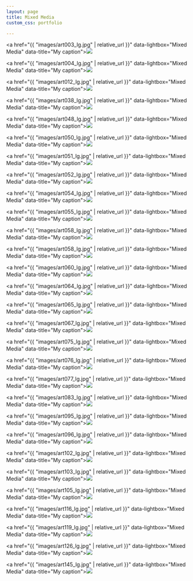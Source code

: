```yaml
---
layout: page
title: Mixed Media
custom_css: portfolio

---
```




<a href="{{ "images/art003_lg.jpg" | relative_url }}" data-lightbox="Mixed Media" data-title="My caption"><img src="{{site_url}}/images/art003_sm.jpg" class="portfolio"/></a>

<a href="{{ "images/art004_lg.jpg" | relative_url }}" data-lightbox="Mixed Media" data-title="My caption"><img src="{{site_url}}/images/art004_sm.jpg" class="portfolio"/></a>

<a href="{{ "images/art012_lg.jpg" | relative_url }}" data-lightbox="Mixed Media" data-title="My caption"><img src="{{site_url}}/images/art012_sm.jpg" class="portfolio"/></a>

<a href="{{ "images/art038_lg.jpg" | relative_url }}" data-lightbox="Mixed Media" data-title="My caption"><img src="{{site_url}}/images/art038_sm.jpg" class="portfolio"/></a>

<a href="{{ "images/art048_lg.jpg" | relative_url }}" data-lightbox="Mixed Media" data-title="My caption"><img src="{{site_url}}/images/art048_sm.jpg" class="portfolio"/></a>

<a href="{{ "images/art050_lg.jpg" | relative_url }}" data-lightbox="Mixed Media" data-title="My caption"><img src="{{site_url}}/images/art050_sm.jpg" class="portfolio"/></a>

<a href="{{ "images/art051_lg.jpg" | relative_url }}" data-lightbox="Mixed Media" data-title="My caption"><img src="{{site_url}}/images/art051_sm.jpg" class="portfolio"/></a>

<a href="{{ "images/art052_lg.jpg" | relative_url }}" data-lightbox="Mixed Media" data-title="My caption"><img src="{{site_url}}/images/art052_sm.jpg" class="portfolio"/></a>

<a href="{{ "images/art054_lg.jpg" | relative_url }}" data-lightbox="Mixed Media" data-title="My caption"><img src="{{site_url}}/images/art054_sm.jpg" class="portfolio"/></a>

<a href="{{ "images/art055_lg.jpg" | relative_url }}" data-lightbox="Mixed Media" data-title="My caption"><img src="{{site_url}}/images/art055_sm.jpg" class="portfolio"/></a>

<a href="{{ "images/art058_lg.jpg" | relative_url }}" data-lightbox="Mixed Media" data-title="My caption"><img src="{{site_url}}/images/art058_sm.jpg" class="portfolio"/></a>

<a href="{{ "images/art058_lg.jpg" | relative_url }}" data-lightbox="Mixed Media" data-title="My caption"><img src="{{site_url}}/images/art058_sm.jpg" class="portfolio"/></a>

<a href="{{ "images/art060_lg.jpg" | relative_url }}" data-lightbox="Mixed Media" data-title="My caption"><img src="{{site_url}}/images/art060_sm.jpg" class="portfolio"/></a>

<a href="{{ "images/art064_lg.jpg" | relative_url }}" data-lightbox="Mixed Media" data-title="My caption"><img src="{{site_url}}/images/art064_sm.jpg" class="portfolio"/></a>

<a href="{{ "images/art065_lg.jpg" | relative_url }}" data-lightbox="Mixed Media" data-title="My caption"><img src="{{site_url}}/images/art065_sm.jpg" class="portfolio"/></a>

<a href="{{ "images/art067_lg.jpg" | relative_url }}" data-lightbox="Mixed Media" data-title="My caption"><img src="{{site_url}}/images/art067_sm.jpg" class="portfolio"/></a>

<a href="{{ "images/art075_lg.jpg" | relative_url }}" data-lightbox="Mixed Media" data-title="My caption"><img src="{{site_url}}/images/art075_sm.jpg" class="portfolio"/></a>

<a href="{{ "images/art076_lg.jpg" | relative_url }}" data-lightbox="Mixed Media" data-title="My caption"><img src="{{site_url}}/images/art076_sm.jpg" class="portfolio"/></a>

<a href="{{ "images/art077_lg.jpg" | relative_url }}" data-lightbox="Mixed Media" data-title="My caption"><img src="{{site_url}}/images/art077_sm.jpg" class="portfolio"/></a>

<a href="{{ "images/art083_lg.jpg" | relative_url }}" data-lightbox="Mixed Media" data-title="My caption"><img src="{{site_url}}/images/art083_sm.jpg" class="portfolio"/></a>

<a href="{{ "images/art095_lg.jpg" | relative_url }}" data-lightbox="Mixed Media" data-title="My caption"><img src="{{site_url}}/images/art095_sm.jpg" class="portfolio"/></a>

<a href="{{ "images/art096_lg.jpg" | relative_url }}" data-lightbox="Mixed Media" data-title="My caption"><img src="{{site_url}}/images/art096_sm.jpg" class="portfolio"/></a>

<a href="{{ "images/art102_lg.jpg" | relative_url }}" data-lightbox="Mixed Media" data-title="My caption"><img src="{{site_url}}/images/art102_sm.jpg" class="portfolio"/></a>

<a href="{{ "images/art103_lg.jpg" | relative_url }}" data-lightbox="Mixed Media" data-title="My caption"><img src="{{site_url}}/images/art103_sm.jpg" class="portfolio"/></a>

<a href="{{ "images/art105_lg.jpg" | relative_url }}" data-lightbox="Mixed Media" data-title="My caption"><img src="{{site_url}}/images/art105_sm.jpg" class="portfolio"/></a>

<a href="{{ "images/art116_lg.jpg" | relative_url }}" data-lightbox="Mixed Media" data-title="My caption"><img src="{{site_url}}/images/art116_sm.jpg" class="portfolio"/></a>

<a href="{{ "images/art119_lg.jpg" | relative_url }}" data-lightbox="Mixed Media" data-title="My caption"><img src="{{site_url}}/images/art119_sm.jpg" class="portfolio"/></a>

<a href="{{ "images/art126_lg.jpg" | relative_url }}" data-lightbox="Mixed Media" data-title="My caption"><img src="{{site_url}}/images/art126_sm.jpg" class="portfolio"/></a>

<a href="{{ "images/art145_lg.jpg" | relative_url }}" data-lightbox="Mixed Media" data-title="My caption"><img src="{{site_url}}/images/art145_sm.jpg" class="portfolio"/></a>

